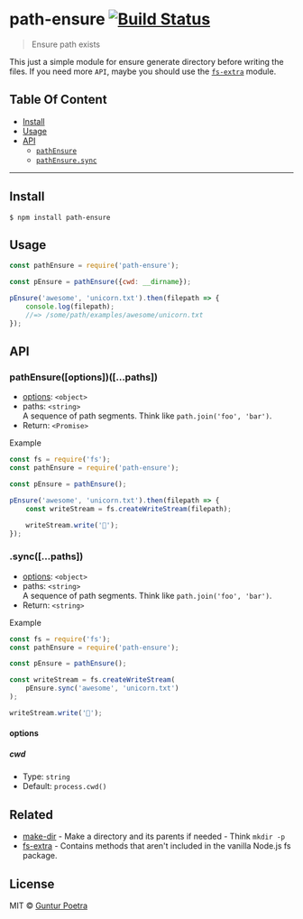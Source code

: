 # path-ensure [![Build Status](https://travis-ci.org/iguntur/path-ensure.svg?branch=master)](https://travis-ci.org/iguntur/path-ensure)

> Ensure path exists

This just a simple module for ensure generate directory before writing the files. If you need more `API`, maybe you should use the [`fs-extra`](#https://github.com/jprichardson/node-fs-extra) module.

## Table Of Content

- [Install](#install)
- [Usage](#usage)
- [API](#api)
	- [`pathEnsure`](#pathensureoptionspaths)
	- [`pathEnsure.sync`](#syncpaths)

---


## Install

```
$ npm install path-ensure
```


## Usage

```js
const pathEnsure = require('path-ensure');

const pEnsure = pathEnsure({cwd: __dirname});

pEnsure('awesome', 'unicorn.txt').then(filepath => {
    console.log(filepath);
    //=> /some/path/examples/awesome/unicorn.txt
});
```


## API

### pathEnsure([options])([...paths])

- [options](#options): `<object>`
- paths: `<string>`<br>
	A sequence of path segments. Think like `path.join('foo', 'bar')`.
- Return: `<Promise>`

Example

```js
const fs = require('fs');
const pathEnsure = require('path-ensure');

const pEnsure = pathEnsure();

pEnsure('awesome', 'unicorn.txt').then(filepath => {
    const writeStream = fs.createWriteStream(filepath);

    writeStream.write('🦄');
});
```

### .sync([...paths])

- [options](#options): `<object>`
- paths: `<string>`<br>
	A sequence of path segments. Think like `path.join('foo', 'bar')`.
- Return: `<string>`

Example

```js
const fs = require('fs');
const pathEnsure = require('path-ensure');

const pEnsure = pathEnsure();

const writeStream = fs.createWriteStream(
    pEnsure.sync('awesome', 'unicorn.txt')
);

writeStream.write('🦄');
```


#### options

##### cwd

- Type: `string`
- Default: `process.cwd()`


## Related

- [make-dir](https://github.com/sindresorhus/make-dir) - Make a directory and its parents if needed - Think `mkdir -p`
- [fs-extra](https://github.com/jprichardson/node-fs-extra) - Contains methods that aren't included in the vanilla Node.js fs package.


## License

MIT © [Guntur Poetra](http://github.com/iguntur)
